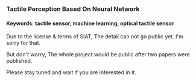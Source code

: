 ### Tactile Perception Based On Neural Network
#### Keywords: tactile sensor, machine learning, optical tactile sensor
<p>Due to the license & terms of SIAT, The detail can not go public yet. I'm sorry for that.</p>
<p>But don't worry, The whole project would be public after two papers were published.</p>
<p>Please stay tuned and wait if you are interested in it.</p>
